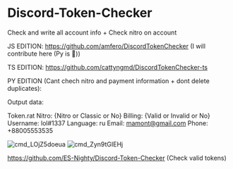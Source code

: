 # Discord-Token-Checker
Check and write all account info + Check nitro on account

JS EDITION: https://github.com/amfero/DiscordTokenChecker (I will contribute here (Py is 🤢))

TS EDITION: https://github.com/cattyngmd/DiscordTokenChecker-ts

PY EDITION (Cant chech nitro and payment information + dont delete duplicates):

Output data:

Token.rat Nitro: {Nitro or Classic or No} Billing: {Valid or Invalid or No} Username: lol#1337 Language: ru Email: mamont@gmail.com Phone: +88005553535

![cmd_LOjZ5doeua](https://user-images.githubusercontent.com/49491499/121754522-4ca8d800-cb2e-11eb-8f8a-7a67c0041b7f.png)
![cmd_Zyn9tGIEHj](https://user-images.githubusercontent.com/49491499/121754523-4d416e80-cb2e-11eb-85ee-23cf5def06b2.png)

https://github.com/ES-Nighty/Discord-Token-Checker (Check valid tokens)
